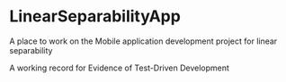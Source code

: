 # LinearSeparabilityApp
A place to work on the Mobile application development project for linear separability

A working record for Evidence of Test-Driven Development
